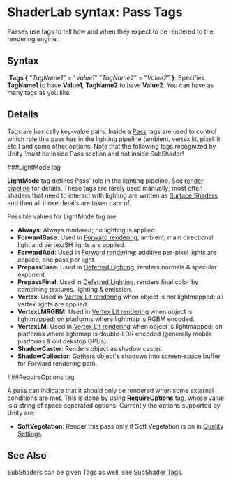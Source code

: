 ShaderLab syntax: Pass Tags
===========================


Passes use tags to tell how and when they expect to be rendered to the rendering engine.

Syntax
------

:__Tags {__ "_TagName1_" = "_Value1_" "_TagName2_" = "_Value2_" __}__: Specifies __TagName1__ to have __Value1__, __TagName2__ to have __Value2__. You can have as many tags as you like.

Details
-------

Tags are basically key-value pairs. Inside a [Pass](SL-Pass.md) tags are used to control which role this pass has in the lighting pipeline (ambient, vertex lit, pixel lit etc.) and some other options. Note that the following tags recognized by Unity _'must_ be inside Pass section and not inside SubShader!

###LightMode tag

__LightMode__ tag defines Pass' role in the lighting pipeline. See [render pipeline](SL-RenderPipeline.md) for details. These tags are rarely used manually; most often shaders that need to interact with lighting are written as [Surface Shaders](SL-SurfaceShaders.md) and then all those details are taken care of.

Possible values for LightMode tag are:
* __Always__: Always rendered; no lighting is applied.
* __ForwardBase__: Used in [Forward rendering](RenderTech-ForwardRendering.md), ambient, main directional light and vertex/SH lights are applied.
* __ForwardAdd__: Used in [Forward rendering](RenderTech-ForwardRendering.md); additive per-pixel lights are applied, one pass per light.
* __PrepassBase__: Used in [Deferred Lighting](RenderTech-DeferredLighting.md), renders normals & specular exponent.
* __PrepassFinal__: Used in [Deferred Lighting](RenderTech-DeferredLighting.md), renders final color by combining textures, lighting & emission.
* __Vertex__: Used in [Vertex Lit rendering](RenderTech-VertexLit.md) when object is not lightmapped; all vertex lights are applied.
* __VertexLMRGBM__: Used in [Vertex Lit rendering](RenderTech-VertexLit.md) when object is lightmapped; on platforms where lightmap is RGBM encoded.
* __VertexLM__: Used in [Vertex Lit rendering](RenderTech-VertexLit.md) when object is lightmapped; on platforms where lightmap is double-LDR encoded (generally mobile platforms & old dekstop GPUs).
* __ShadowCaster__: Renders object as shadow caster.
* __ShadowCollector__: Gathers object's shadows into screen-space buffer for Forward rendering path.



###RequireOptions tag

A pass can indicate that it should only be rendered when some external conditions are met. This is done by using __RequireOptions__ tag, whose value is a string of space separated options. Currently the options supported by Unity are:
* __SoftVegetation__: Render this pass only if Soft Vegetation is on in [Quality Settings](class-QualitySettings.md).


See Also
--------


SubShaders can be given Tags as well, see [SubShader Tags](SL-SubshaderTags.md).


